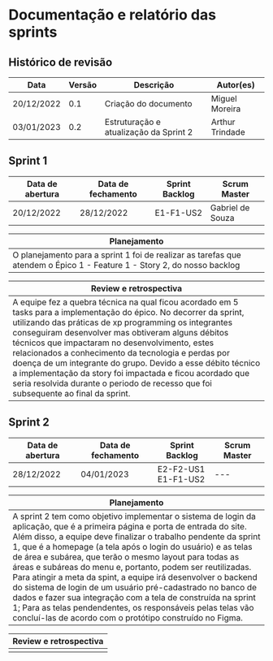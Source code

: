 # Documentação e relatório das sprints

## Histórico de revisão 

| Data | Versão | Descrição | Autor(es) |
| --- | --- | --- | --- |
| 20/12/2022 | 0.1 | Criação do documento | Miguel Moreira |
| 03/01/2023 | 0.2 | Estruturação e atualização da Sprint 2 | Arthur Trindade |

## Sprint 1

| Data de abertura | Data de fechamento | Sprint Backlog | Scrum Master |
| --- | --- | --- | --- |
| 20/12/2022 | 28/12/2022 | E1-F1-US2 | Gabriel de Souza |

| Planejamento |
| --- |
| O planejamento para a sprint 1 foi de realizar as tarefas que atendem o Épico 1 - Feature 1 - Story 2, do nosso backlog|

| Review e retrospectiva |
| ---|
| A equipe fez a quebra técnica na qual ficou acordado em 5 tasks para a implementação do épico. No decorrer da sprint, utilizando das práticas de xp programming os integrantes conseguiram desenvolver mas obtiveram alguns débitos técnicos que impactaram no desenvolvimento, estes relacionados a conhecimento da tecnologia e perdas por doença de um integrante do grupo. Devido a esse débito técnico a implementação da story foi impactada e ficou acordado que seria resolvida durante o periodo de recesso que foi subsequente ao final da sprint.|


## Sprint 2

| Data de abertura | Data de fechamento | Sprint Backlog | Scrum Master |
| --- | --- | --- | --- |
| 28/12/2022 | 04/01/2023 | E2-F2-US1<br>E1-F1-US2 | --- |


| Planejamento |
| --- |
| A sprint 2 tem como objetivo implementar o sistema de login da aplicação, que é a primeira página e porta de entrada do site. Além disso, a equipe deve finalizar o trabalho pendente da sprint 1, que é a homepage (a tela após o login do usuário) e as telas de área e subárea, que terão o mesmo layout para todas as áreas e subáreas do menu e, portanto, podem ser reutilizadas.<br> Para atingir a meta da spint, a equipe irá desenvolver o backend do sistema de login de um usuário pré-cadastrado no banco de dados e fazer sua integração com a tela de construída na sprint 1; Para as telas pendendentes, os responsáveis pelas telas vão concluí-las de acordo com o protótipo construído no Figma. |

| Review e retrospectiva |
| --- |
| |